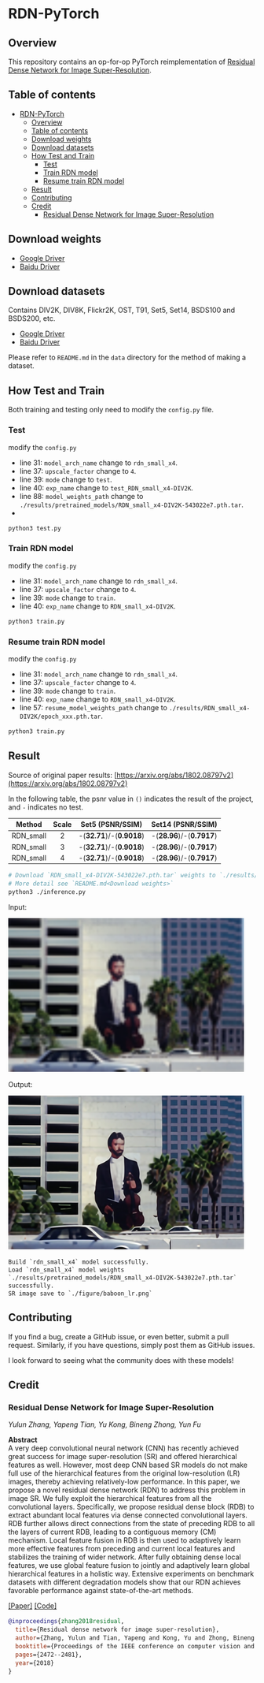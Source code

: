 # RDN-PyTorch

## Overview

This repository contains an op-for-op PyTorch reimplementation
of [Residual Dense Network for Image Super-Resolution](https://arxiv.org/abs/1802.08797v2).

## Table of contents

- [RDN-PyTorch](#rdn-pytorch)
    - [Overview](#overview)
    - [Table of contents](#table-of-contents)
    - [Download weights](#download-weights)
    - [Download datasets](#download-datasets)
    - [How Test and Train](#how-test-and-train)
        - [Test](#test)
        - [Train RDN model](#train-rdn-model)
        - [Resume train RDN model](#resume-train-rdn-model)
    - [Result](#result)
    - [Contributing](#contributing)
    - [Credit](#credit)
        - [Residual Dense Network for Image Super-Resolution](#residual-dense-network-for-image-super-resolution)

## Download weights

- [Google Driver](https://drive.google.com/drive/folders/17ju2HN7Y6pyPK2CC_AqnAfTOe9_3hCQ8?usp=sharing)
- [Baidu Driver](https://pan.baidu.com/s/1yNs4rqIb004-NKEdKBJtYg?pwd=llot)

## Download datasets

Contains DIV2K, DIV8K, Flickr2K, OST, T91, Set5, Set14, BSDS100 and BSDS200, etc.

- [Google Driver](https://drive.google.com/drive/folders/1A6lzGeQrFMxPqJehK9s37ce-tPDj20mD?usp=sharing)
- [Baidu Driver](https://pan.baidu.com/s/1o-8Ty_7q6DiS3ykLU09IVg?pwd=llot)

Please refer to `README.md` in the `data` directory for the method of making a dataset.

## How Test and Train

Both training and testing only need to modify the `config.py` file.

### Test

modify the `config.py`

- line 31: `model_arch_name` change to `rdn_small_x4`.
- line 37: `upscale_factor` change to `4`.
- line 39: `mode` change to `test`.
- line 40: `exp_name` change to `test_RDN_small_x4-DIV2K`.
- line 88: `model_weights_path` change to `./results/pretrained_models/RDN_small_x4-DIV2K-543022e7.pth.tar`.
-

```bash
python3 test.py
```

### Train RDN model

modify the `config.py`

- line 31: `model_arch_name` change to `rdn_small_x4`.
- line 37: `upscale_factor` change to `4`.
- line 39: `mode` change to `train`.
- line 40: `exp_name` change to `RDN_small_x4-DIV2K`.

```bash
python3 train.py
```

### Resume train RDN model

modify the `config.py`

- line 31: `model_arch_name` change to `rdn_small_x4`.
- line 37: `upscale_factor` change to `4`.
- line 39: `mode` change to `train`.
- line 40: `exp_name` change to `RDN_small_x4-DIV2K`.
- line 57: `resume_model_weights_path` change to `./results/RDN_small_x4-DIV2K/epoch_xxx.pth.tar`.

```bash
python3 train.py
```

## Result

Source of original paper results: [https://arxiv.org/abs/1802.08797v2](https://arxiv.org/abs/1802.08797v2)

In the following table, the psnr value in `()` indicates the result of the project, and `-` indicates no test.

|  Method   | Scale |      Set5 (PSNR/SSIM)      |     Set14 (PSNR/SSIM)      | 
|:---------:|:-----:|:--------------------------:|:--------------------------:|
| RDN_small |   2   | -(**32.71**)/-(**0.9018**) | -(**28.96**)/-(**0.7917**) | 
| RDN_small |   3   | -(**32.71**)/-(**0.9018**) | -(**28.96**)/-(**0.7917**) |
| RDN_small |   4   | -(**32.71**)/-(**0.9018**) | -(**28.96**)/-(**0.7917**) | 

```bash
# Download `RDN_small_x4-DIV2K-543022e7.pth.tar` weights to `./results/pretrained_models/RDN_small_x4-DIV2K-543022e7.pth.tar`
# More detail see `README.md<Download weights>`
python3 ./inference.py
```

Input:

<span align="center"><img width="480" height="312" src="figure/119082_lr.png"/></span>

Output:

<span align="center"><img width="480" height="312" src="figure/119082_sr.png"/></span>

```text
Build `rdn_small_x4` model successfully.
Load `rdn_small_x4` model weights `./results/pretrained_models/RDN_small_x4-DIV2K-543022e7.pth.tar` successfully.
SR image save to `./figure/baboon_lr.png`
```

## Contributing

If you find a bug, create a GitHub issue, or even better, submit a pull request. Similarly, if you have questions,
simply post them as GitHub issues.

I look forward to seeing what the community does with these models!

## Credit

### Residual Dense Network for Image Super-Resolution

_Yulun Zhang, Yapeng Tian, Yu Kong, Bineng Zhong, Yun Fu_ <br>

**Abstract** <br>
A very deep convolutional neural network (CNN) has recently achieved great success for image super-resolution (SR) and
offered hierarchical features as well. However, most deep CNN based SR models do not make full use of the hierarchical
features from the original low-resolution (LR) images, thereby achieving relatively-low performance. In this paper, we
propose a novel residual dense network (RDN) to address this problem in image SR. We fully exploit the hierarchical
features from all the convolutional layers. Specifically, we propose residual dense block (RDB) to extract abundant
local features via dense connected convolutional layers. RDB further allows direct connections from the state of
preceding RDB to all the layers of current RDB, leading to a contiguous memory (CM) mechanism. Local feature fusion in
RDB is then used to adaptively learn more effective features from preceding and current local features and stabilizes
the training of wider network. After fully obtaining dense local features, we use global feature fusion to jointly and
adaptively learn global hierarchical features in a holistic way. Extensive experiments on benchmark datasets with
different degradation models show that our RDN achieves favorable performance against state-of-the-art methods.

[[Paper]](https://arxiv.org/abs/1802.08797v2) [[Code]](https://github.com/jaewon-lee-b/rdn)

```bibtex
@inproceedings{zhang2018residual,
  title={Residual dense network for image super-resolution},
  author={Zhang, Yulun and Tian, Yapeng and Kong, Yu and Zhong, Bineng and Fu, Yun},
  booktitle={Proceedings of the IEEE conference on computer vision and pattern recognition},
  pages={2472--2481},
  year={2018}
}
```
